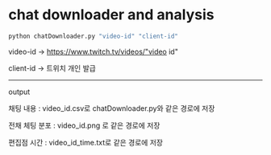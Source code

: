 chat downloader and analysis
=============================

```bash
python chatDownloader.py "video-id" "client-id"
```

video-id -> https://www.twitch.tv/videos/"video id"

client-id -> 트위치 개인 발급

---

output

채팅 내용 : video_id.csv로 chatDownloader.py와 같은 경로에 저장

전채 체팅 분포 : video_id.png 로 같은 경로에 저장

편집점 시간 : video_id_time.txt로 같은 경로에 저장 